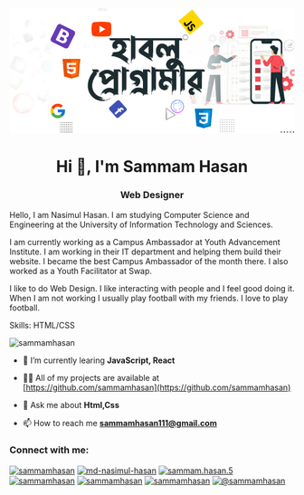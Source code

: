 ![](https://github.com/sammamhasan/sammamhasan/blob/main/page.png)
 
 <h1 align="center">Hi 👋, I'm Sammam Hasan</h1>
<h3 align="center">Web Designer</h3>

Hello, I am Nasimul Hasan. I am studying Computer Science and Engineering at the University of Information Technology and Sciences.

I am currently working as a Campus Ambassador at Youth Advancement Institute. I am working in their IT department and helping them build their website. I became the best Campus Ambassador of the month there.
I also worked as a Youth Facilitator at Swap.

I like to do Web Design. I like interacting with people and I feel good doing it. When I am not working I usually play football with my friends. I love to play football.

Skills: HTML/CSS

<p align="left"> <img src="https://komarev.com/ghpvc/?username=sammamhasan&label=Profile%20views&color=0e75b6&style=flat" alt="sammamhasan" /> </p>

- 🌱 I’m currently learing **JavaScript, React**

- 👨‍💻 All of my projects are available at [https://github.com/sammamhasan](https://github.com/sammamhasan)

- 💬 Ask me about **Html,Css**

- 📫 How to reach me **sammamhasan111@gmail.com**

<h3 align="left">Connect with me:</h3>
<p align="left">
<a href="https://twitter.com/sammamhasan" target="blank"><img align="center" src="https://raw.githubusercontent.com/rahuldkjain/github-profile-readme-generator/master/src/images/icons/Social/twitter.svg" alt="sammamhasan" height="30" width="40" /></a>
<a href="https://linkedin.com/in/md-nasimul-hasan" target="blank"><img align="center" src="https://raw.githubusercontent.com/rahuldkjain/github-profile-readme-generator/master/src/images/icons/Social/linked-in-alt.svg" alt="md-nasimul-hasan" height="30" width="40" /></a>
<a href="https://fb.com/sammam.hasan.5" target="blank"><img align="center" src="https://raw.githubusercontent.com/rahuldkjain/github-profile-readme-generator/master/src/images/icons/Social/facebook.svg" alt="sammam.hasan.5" height="30" width="40" /></a>
<a href="https://instagram.com/sammamhasan" target="blank"><img align="center" src="https://raw.githubusercontent.com/rahuldkjain/github-profile-readme-generator/master/src/images/icons/Social/instagram.svg" alt="sammamhasan" height="30" width="40" /></a>
<a href="https://www.hackerrank.com/sammamhasan" target="blank"><img align="center" src="https://raw.githubusercontent.com/rahuldkjain/github-profile-readme-generator/master/src/images/icons/Social/hackerrank.svg" alt="sammamhasan" height="30" width="40" /></a>
<a href="https://codeforces.com/profile/sammamhasan" target="blank"><img align="center" src="https://raw.githubusercontent.com/rahuldkjain/github-profile-readme-generator/master/src/images/icons/Social/codeforces.svg" alt="sammamhasan" height="30" width="40" /></a>
<a href="https://www.hackerearth.com/@sammamhasan" target="blank"><img align="center" src="https://raw.githubusercontent.com/rahuldkjain/github-profile-readme-generator/master/src/images/icons/Social/hackerearth.svg" alt="@sammamhasan" height="30" width="40" /></a>
</p>

